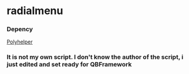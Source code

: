 # radialmenu
### Depency
[Polyhelper]()

### It is not my own script. I don't know the author of the script, i just edited and set ready for QBFramework #######
